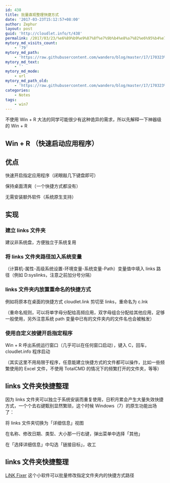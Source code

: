 ```yaml
---
id: 438
title: 批量直观整理快捷方式
date: '2017-03-23T15:12:57+08:00'
author: Zephur
layout: post
guid: 'http://cloudlet.info/t/438'
permalink: /2017/03/23/%e6%89%b9%e9%87%8f%e7%9b%b4%e8%a7%82%e6%95%b4%e7%90%86%e5%bf%ab%e6%8d%b7%e6%96%b9%e5%bc%8f/
mytory_md_visits_count:
    - '79'
mytory_md_path:
    - 'https://raw.githubusercontent.com/wandero/blog/master/17/170323%E6%89%B9%E9%87%8F%E7%9B%B4%E8%A7%82%E6%95%B4%E7%90%86%E5%BF%AB%E6%8D%B7%E6%96%B9%E5%BC%8F.md'
mytory_md_text:
    - ''
mytory_md_mode:
    - url
mytory_md_path_old:
    - 'https://raw.githubusercontent.com/wandero/blog/master/17/170323%E6%89%B9%E9%87%8F%E7%9B%B4%E8%A7%82%E6%95%B4%E7%90%86%E5%BF%AB%E6%8D%B7%E6%96%B9%E5%BC%8F.md'
categories:
    - Notes
tags:
    - win7
---
```


不使用 Win + R 大法的同学可能很少有这种诡异的需求，所以先解释一下神器级的 Win + R

## Win + R （快速启动应用程序）

## 优点

快速开启指定应用程序（闭眼敲几下键盘即可）

保持桌面清爽（一个快捷方式都没有）

无需安装额外软件（系统原生支持）

## 实现

### 建立 links 文件夹

建议非系统盘，方便独立于系统复用

### 将 links 文件夹路径加入系统变量

（计算机-属性-高级系统设置-环境变量-系统变量-Path）变量值中填入 links 路径（例如 D:syslinks，注意之前加分号分隔）

### links 文件夹内放置重命名的快捷方式

例如将原本在桌面的快捷方式 cloudlet.link 剪切至 links，重命名为 c.lnk

（重命名规则，可以将单字母分配给高频应用，双字母组合分配给其他应用，足够一般使用，另外注意系统 path 变量中已有的文件夹内的文件名也会被触发）

### 使用自定义按键开启指定程序

Win + R 呼出系统运行窗口（几乎可以在任何窗口启动），键入 C，回车，cloudlet.info 程序启动

（其实这里不用局限于程序，任意能建立快捷方式的文件都可以操作，比如一些频繁使用的 Excel 文件，不使用 TotalCMD 的情况下的频繁打开的文件夹，等等）

## links 文件夹快捷整理

因为 links 文件夹可以独立于系统安装而重复使用，日积月累会产生大量失效快捷方式，一个个去右键甄别显然繁琐，这个时候 Windows（7）的原生功能出场了：

将 links 文件夹切换为「详细信息」视图

在名称、修改日期、类型、大小那一行右键，弹出菜单中选择「其他」

在「选择详细信息」中勾选「链接目标」，收工

## links 文件夹快捷整理

[LiNK Fixer](http://corz.org/windows//software/accessories/LiNKFixer.php) 这个小软件可以批量修改指定文件夹内的快捷方式路径